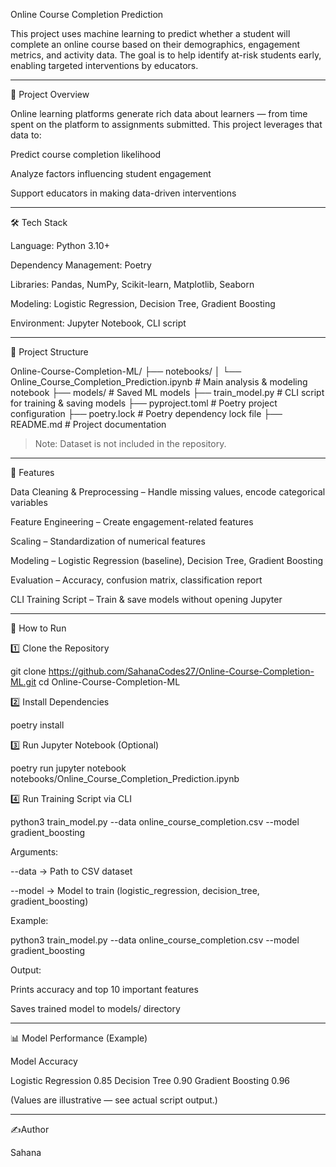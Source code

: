 Online Course Completion Prediction

This project uses machine learning to predict whether a student will complete an online course based on their demographics, engagement metrics, and activity data.
The goal is to help identify at-risk students early, enabling targeted interventions by educators.


---

📌 Project Overview

Online learning platforms generate rich data about learners — from time spent on the platform to assignments submitted.
This project leverages that data to:

Predict course completion likelihood

Analyze factors influencing student engagement

Support educators in making data-driven interventions



---

🛠 Tech Stack

Language: Python 3.10+

Dependency Management: Poetry

Libraries: Pandas, NumPy, Scikit-learn, Matplotlib, Seaborn

Modeling: Logistic Regression, Decision Tree, Gradient Boosting

Environment: Jupyter Notebook, CLI script



---

📂 Project Structure

Online-Course-Completion-ML/
├── notebooks/
│   └── Online_Course_Completion_Prediction.ipynb   # Main analysis & modeling notebook
├── models/                                         # Saved ML models
├── train_model.py                                  # CLI script for training & saving models
├── pyproject.toml                                  # Poetry project configuration
├── poetry.lock                                     # Poetry dependency lock file
├── README.md                                       # Project documentation

> Note: Dataset is not included in the repository.




---

🚀 Features

Data Cleaning & Preprocessing – Handle missing values, encode categorical variables

Feature Engineering – Create engagement-related features

Scaling – Standardization of numerical features

Modeling – Logistic Regression (baseline), Decision Tree, Gradient Boosting

Evaluation – Accuracy, confusion matrix, classification report

CLI Training Script – Train & save models without opening Jupyter



---

📜 How to Run

1️⃣ Clone the Repository

git clone https://github.com/SahanaCodes27/Online-Course-Completion-ML.git
cd Online-Course-Completion-ML

2️⃣ Install Dependencies

poetry install

3️⃣ Run Jupyter Notebook (Optional)

poetry run jupyter notebook notebooks/Online_Course_Completion_Prediction.ipynb

4️⃣ Run Training Script via CLI

python3 train_model.py --data online_course_completion.csv --model gradient_boosting

Arguments:

--data → Path to CSV dataset

--model → Model to train (logistic_regression, decision_tree, gradient_boosting)


Example:

python3 train_model.py --data online_course_completion.csv --model gradient_boosting

Output:

Prints accuracy and top 10 important features

Saves trained model to models/ directory



---

📊 Model Performance (Example)

Model	Accuracy

Logistic Regression	0.85
Decision Tree	0.90
Gradient Boosting	0.96


(Values are illustrative — see actual script output.)


---

✍️Author

Sahana
